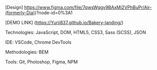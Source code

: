 [Design] https://www.figma.com/file/7qwsWggv9BAxMi2VPhBuPr/Air-(formerly-Dia))?node-id=0%3A1

[DEMO LINK] (https://Yurii837.github.io/Bakery-landing/)

Technologies: JavaScript, DOM, HTML5, CSS3, Sass (SCSS), JSON

IDE: VSCode, Chrome DevTools

Methodologies: BEM

Tools: Git, Photoshop, Figma, NPM
